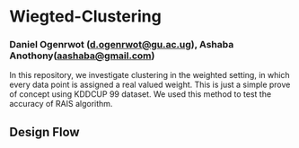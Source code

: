 # Wiegted-Clustering
### Daniel Ogenrwot (d.ogenrwot@gu.ac.ug), Ashaba Anothony(aashaba@gmail.com) 
In this repository, we investigate clustering in the weighted setting, in which every data point is assigned a real valued
weight. This is just a simple prove of concept using KDDCUP 99 dataset. We used this method to test the accuracy of RAIS algorithm.   
## Design Flow
